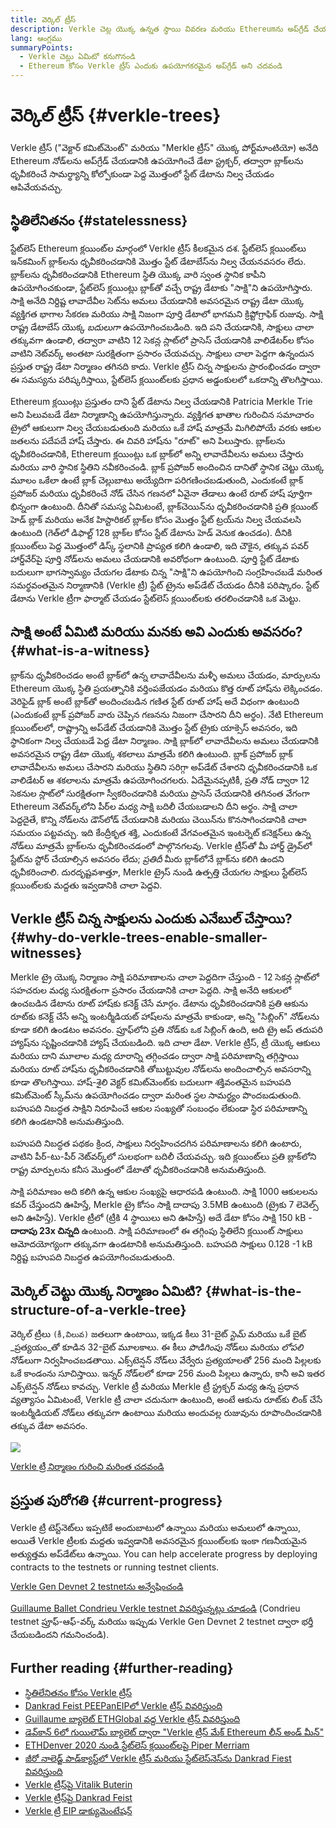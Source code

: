 ```yaml
---
title: వెర్కిల్ ట్రీస్
description: Verkle చెట్ల యొక్క ఉన్నత స్థాయి వివరణ మరియు Ethereumను అప్‌గ్రేడ్ చేయడానికి అవి ఎలా ఉపయోగించబడతాయి
lang: ఆంగ్లము
summaryPoints:
  - Verkle చెట్లు ఏమిటో కనుగొనండి
  - Ethereum కోసం Verkle ట్రీస్ ఎందుకు ఉపయోగకరమైన అప్‌గ్రేడ్ అని చదవండి
---
```


# వెర్కిల్ ట్రీస్ {#verkle-trees}

Verkle ట్రీస్ ("వెక్టార్ కమిట్‌మెంట్" మరియు "Merkle ట్రీస్" యొక్క పోర్ట్‌మాంటియో) అనేది Ethereum నోడ్‌లను అప్‌గ్రేడ్ చేయడానికి ఉపయోగించే డేటా స్ట్రక్చర్, తద్వారా బ్లాక్‌లను ధృవీకరించే సామర్థ్యాన్ని కోల్పోకుండా పెద్ద మొత్తంలో స్టేట్ డేటాను నిల్వ చేయడం ఆపివేయవచ్చు.

## స్థితిలేనితనం {#statelessness}

స్టేట్‌లెస్ Ethereum క్లయింట్‌ల మార్గంలో Verkle ట్రీస్ కీలకమైన దశ. స్టేట్‌లెస్ క్లయింట్‌లు ఇన్‌కమింగ్ బ్లాక్‌లను ధృవీకరించడానికి మొత్తం స్టేట్ డేటాబేస్‌ను నిల్వ చేయనవసరం లేదు. బ్లాక్‌లను ధృవీకరించడానికి Ethereum స్థితి యొక్క వారి స్వంత స్థానిక కాపీని ఉపయోగించకుండా, స్టేట్‌లెస్ క్లయింట్లు బ్లాక్‌తో వచ్చే రాష్ట్ర డేటాకు "సాక్షి"ని ఉపయోగిస్తారు. సాక్షి అనేది నిర్దిష్ట లావాదేవీల సెట్‌ను అమలు చేయడానికి అవసరమైన రాష్ట్ర డేటా యొక్క వ్యక్తిగత భాగాల సేకరణ మరియు సాక్షి నిజంగా పూర్తి డేటాలో భాగమని క్రిప్టోగ్రాఫిక్ రుజువు. సాక్షి రాష్ట్ర డేటాబేస్ యొక్క _బదులుగా_ ఉపయోగించబడింది. ఇది పని చేయడానికి, సాక్షులు చాలా తక్కువగా ఉండాలి, తద్వారా వాటిని 12 సెకన్ల స్లాట్‌లో ప్రాసెస్ చేయడానికి వాలిడేటర్‌ల కోసం వాటిని నెట్‌వర్క్ అంతటా సురక్షితంగా ప్రసారం చేయవచ్చు. సాక్షులు చాలా పెద్దగా ఉన్నందున ప్రస్తుత రాష్ట్ర డేటా నిర్మాణం తగినది కాదు. Verkle ట్రీస్ చిన్న సాక్షులను ప్రారంభించడం ద్వారా ఈ సమస్యను పరిష్కరిస్తాయి, స్టేట్‌లెస్ క్లయింట్‌లకు ప్రధాన అడ్డంకులలో ఒకదాన్ని తొలగిస్తాయి.

<ExpandableCard title="మనకు స్టేట్‌లెస్ క్లయింట్లు ఎందుకు కావాలి?" eventCategory="/roadmap/verkle-trees" eventName="clicked why do we want stateless clients?">

Ethereum క్లయింట్లు ప్రస్తుతం దాని స్టేట్ డేటాను నిల్వ చేయడానికి Patricia Merkle Trie అని పిలువబడే డేటా నిర్మాణాన్ని ఉపయోగిస్తున్నారు. వ్యక్తిగత ఖాతాల గురించిన సమాచారం ట్రైలో ఆకులుగా నిల్వ చేయబడుతుంది మరియు ఒకే హాష్ మాత్రమే మిగిలిపోయే వరకు ఆకుల జతలను పదేపదే హాష్ చేస్తారు. ఈ చివరి హాష్‌ను "రూట్" అని పిలుస్తారు. బ్లాక్‌లను ధృవీకరించడానికి, Ethereum క్లయింట్లు ఒక బ్లాక్‌లో అన్ని లావాదేవీలను అమలు చేస్తారు మరియు వారి స్థానిక స్థితిని నవీకరించండి. బ్లాక్ ప్రపోజర్ అందించిన దానితో స్థానిక చెట్టు యొక్క మూలం ఒకేలా ఉంటే బ్లాక్ చెల్లుబాటు అయ్యేదిగా పరిగణించబడుతుంది, ఎందుకంటే బ్లాక్ ప్రపోజర్ మరియు ధృవీకరించే నోడ్ చేసిన గణనలో ఏవైనా తేడాలు ఉంటే రూట్ హాష్ పూర్తిగా భిన్నంగా ఉంటుంది. దీనితో సమస్య ఏమిటంటే, బ్లాక్‌చెయిన్‌ను ధృవీకరించడానికి ప్రతి క్లయింట్ హెడ్ బ్లాక్ మరియు అనేక హిస్టారికల్ బ్లాక్‌ల కోసం మొత్తం స్టేట్ ట్రయ్‌ను నిల్వ చేయవలసి ఉంటుంది (గెత్‌లో డిఫాల్ట్ 128 బ్లాక్‌ల కోసం స్టేట్ డేటాను హెడ్ వెనుక ఉంచడం). దీనికి క్లయింట్‌లు పెద్ద మొత్తంలో డిస్క్ స్థలానికి ప్రాప్యత కలిగి ఉండాలి, ఇది చౌకైన, తక్కువ పవర్ హార్డ్‌వేర్‌పై పూర్తి నోడ్‌లను అమలు చేయడానికి అవరోధంగా ఉంటుంది. పూర్తి స్టేట్ డేటాకు బదులుగా భాగస్వామ్యం చేయగల డేటాకు చిన్న "సాక్షి"ని ఉపయోగించి సంగ్రహించబడే మరింత సమర్థవంతమైన నిర్మాణానికి (Verkle ట్రీ) స్టేట్ ట్రైను అప్‌డేట్ చేయడం దీనికి పరిష్కారం. స్టేట్ డేటాను Verkle ట్రీగా ఫార్మాట్ చేయడం స్టేట్‌లెస్ క్లయింట్‌లకు తరలించడానికి ఒక మెట్టు.

</ExpandableCard>

## సాక్షి అంటే ఏమిటి మరియు మనకు అవి ఎందుకు అవసరం? {#what-is-a-witness}

బ్లాక్‌ను ధృవీకరించడం అంటే బ్లాక్‌లో ఉన్న లావాదేవీలను మళ్ళీ అమలు చేయడం, మార్పులను Ethereum యొక్క స్థితి ప్రయత్నానికి వర్తింపజేయడం మరియు కొత్త రూట్ హాష్‌ను లెక్కించడం. వెరిఫైడ్ బ్లాక్ అంటే బ్లాక్‌తో అందించబడిన గణిత స్టేట్ రూట్ హాష్ అదే విధంగా ఉంటుంది (ఎందుకంటే బ్లాక్ ప్రపోజర్ వారు చెప్పిన గణనను నిజంగా చేసారని దీని అర్థం). నేటి Ethereum క్లయింట్‌లలో, రాష్ట్రాన్ని అప్‌డేట్ చేయడానికి మొత్తం స్టేట్ ట్రైకు యాక్సెస్ అవసరం, ఇది స్థానికంగా నిల్వ చేయబడే పెద్ద డేటా నిర్మాణం. సాక్షి బ్లాక్‌లో లావాదేవీలను అమలు చేయడానికి అవసరమైన రాష్ట్ర డేటా యొక్క శకలాలు మాత్రమే కలిగి ఉంటుంది. బ్లాక్ ప్రపోజర్ బ్లాక్ లావాదేవీలను అమలు చేసారని మరియు స్థితిని సరిగ్గా అప్‌డేట్ చేశారని ధృవీకరించడానికి ఒక వాలిడేటర్ ఆ శకలాలను మాత్రమే ఉపయోగించగలరు. ఏదేమైనప్పటికీ, ప్రతి నోడ్ ద్వారా 12 సెకనుల స్లాట్‌లో సురక్షితంగా స్వీకరించడానికి మరియు ప్రాసెస్ చేయడానికి తగినంత వేగంగా Ethereum నెట్‌వర్క్‌లోని పీర్‌ల మధ్య సాక్షి బదిలీ చేయబడాలని దీని అర్థం. సాక్షి చాలా పెద్దదైతే, కొన్ని నోడ్‌లను డౌన్‌లోడ్ చేయడానికి మరియు చెయిన్‌ను కొనసాగించడానికి చాలా సమయం పట్టవచ్చు. ఇది కేంద్రీకృత శక్తి, ఎందుకంటే వేగవంతమైన ఇంటర్నెట్ కనెక్షన్‌లు ఉన్న నోడ్‌లు మాత్రమే బ్లాక్‌లను ధృవీకరించడంలో పాల్గొనగలవు. Verkle ట్రీస్‌తో మీ హార్డ్ డ్రైవ్‌లో స్టేట్‌ను స్టోర్ చేయాల్సిన అవసరం లేదు; _ప్రతిదీ_ మీరు బ్లాక్‌లోనే బ్లాక్‌ను కలిగి ఉందని ధృవీకరించాలి. దురదృష్టవశాత్తూ, Merkle ట్రైస్ నుండి ఉత్పత్తి చేయగల సాక్షులు స్టేట్‌లెస్ క్లయింట్‌లకు మద్దతు ఇవ్వడానికి చాలా పెద్దవి.

## Verkle ట్రీస్‌ చిన్న సాక్షులను ఎందుకు ఎనేబుల్ చేస్తాయి? {#why-do-verkle-trees-enable-smaller-witnesses}

Merkle ట్రై యొక్క నిర్మాణం సాక్షి పరిమాణాలను చాలా పెద్దదిగా చేస్తుంది - 12 సెకన్ల స్లాట్‌లో సహచరుల మధ్య సురక్షితంగా ప్రసారం చేయడానికి చాలా పెద్దది. సాక్షి అనేది ఆకులలో ఉంచబడిన డేటాను రూట్ హాష్‌కు కనెక్ట్ చేసే మార్గం. డేటాను ధృవీకరించడానికి ప్రతి ఆకును రూట్‌కు కనెక్ట్ చేసే అన్ని ఇంటర్మీడియట్ హాష్‌లను మాత్రమే కాకుండా, అన్ని "సిబ్లింగ్" నోడ్‌లను కూడా కలిగి ఉండటం అవసరం. ప్రూఫ్‌లోని ప్రతి నోడ్‌కు ఒక సిబ్లింగ్ ఉంది, అది ట్రై అప్ తదుపరి హ్యాష్‌ను సృష్టించడానికి హ్యాష్ చేయబడింది. ఇది చాలా డేటా. Verkle ట్రీస్, ట్రీ యొక్క ఆకులు మరియు దాని మూలాల మధ్య దూరాన్ని తగ్గించడం ద్వారా సాక్షి పరిమాణాన్ని తగ్గిస్తాయి మరియు రూట్ హాష్‌ను ధృవీకరించడానికి తోబుట్టువుల నోడ్‌లను అందించాల్సిన అవసరాన్ని కూడా తొలగిస్తాయి. హాష్-శైలి వెక్టర్ కమిట్‌మెంట్‌కు బదులుగా శక్తివంతమైన బహుపది కమిట్‌మెంట్ స్కీమ్‌ను ఉపయోగించడం ద్వారా మరింత స్థల సామర్థ్యం పొందబడుతుంది. బహుపది నిబద్ధత సాక్షిని నిరూపించే ఆకుల సంఖ్యతో సంబంధం లేకుండా స్థిర పరిమాణాన్ని కలిగి ఉండటానికి అనుమతిస్తుంది.

బహుపది నిబద్ధత పథకం క్రింద, సాక్షులు నిర్వహించదగిన పరిమాణాలను కలిగి ఉంటారు, వాటిని పీర్-టు-పీర్ నెట్‌వర్క్‌లో సులభంగా బదిలీ చేయవచ్చు. ఇది క్లయింట్‌లు ప్రతి బ్లాక్‌లోని రాష్ట్ర మార్పులను కనీస మొత్తంలో డేటాతో ధృవీకరించడానికి అనుమతిస్తుంది.

<ExpandableCard title="Verkle ట్రీస్ సాక్షి పరిమాణాన్ని ఖచ్చితంగా ఎంత తగ్గించగలవు?" eventCategory="/roadmap/verkle-trees" eventName="clicked exactly how much can Verkle trees reduce witness size?">

సాక్షి పరిమాణం అది కలిగి ఉన్న ఆకుల సంఖ్యపై ఆధారపడి ఉంటుంది. సాక్షి 1000 ఆకులలను కవర్ చేస్తుందని ఊహిస్తే, Merkle ట్రై కోసం సాక్షి దాదాపు 3.5MB ఉంటుంది (ట్రైకు 7 లెవెల్స్ అని ఊహిస్తే). Verkle ట్రీలో (ట్రీకి 4 స్థాయిలు అని ఊహిస్తే) అదే డేటా కోసం సాక్షి 150 kB - **దాదాపు 23x చిన్నది** ఉంటుంది. సాక్షి పరిమాణంలో ఈ తగ్గింపు స్థితిలేని క్లయింట్ సాక్షులు ఆమోదయోగ్యంగా తక్కువగా ఉండటానికి అనుమతిస్తుంది. బహుపది సాక్షులు 0.128 -1 kB నిర్దిష్ట బహుపది నిబద్ధత ఉపయోగించబడుతుంది.

</ExpandableCard>

## మెర్కిల్ చెట్టు యొక్క నిర్మాణం ఏమిటి? {#what-is-the-structure-of-a-verkle-tree}

వెర్కిల్ ట్రీలు `(కీ,విలువ)` జతలుగా ఉంటాయి, ఇక్కడ కీలు 31-బైట్ _స్టెమ్_ మరియు ఒకే బైట్ _ప్రత్యయం_తో కూడిన 32-బైట్ మూలకాలు. ఈ కీలు _పొడిగింపు_ నోడ్‌లు మరియు _లోపలి_ నోడ్‌లుగా నిర్వహించబడతాయి. ఎక్స్‌టెన్షన్ నోడ్‌లు వేర్వేరు ప్రత్యయాలతో 256 మంది పిల్లలకు ఒకే కాండంను సూచిస్తాయి. ఇన్నర్ నోడ్‌లలో కూడా 256 మంది పిల్లలు ఉన్నారు, కానీ అవి ఇతర ఎక్స్‌టెన్షన్ నోడ్‌లు కావచ్చు. Verkle ట్రీ మరియు Merkle ట్రీ స్ట్రక్చర్ మధ్య ఉన్న ప్రధాన వ్యత్యాసం ఏమిటంటే, Verkle ట్రీ చాలా చదునుగా ఉంటుంది, అంటే ఆకును రూట్‌కు లింక్ చేసే ఇంటర్మీడియట్ నోడ్‌లు తక్కువగా ఉంటాయి మరియు అందువల్ల రుజువును రూపొందించడానికి తక్కువ డేటా అవసరం.

![](./verkle.png)

[Verkle ట్రీ నిర్మాణం గురించి మరింత చదవండి](https://blog.ethereum.org/2021/12/02/verkle-tree-structure)

## ప్రస్తుత పురోగతి {#current-progress}

Verkle ట్రీ టెస్ట్‌నెట్‌లు ఇప్పటికే అందుబాటులో ఉన్నాయి మరియు అమలులో ఉన్నాయి, అయితే Verkle ట్రీలకు మద్దతు ఇవ్వడానికి అవసరమైన క్లయింట్‌లకు ఇంకా గణనీయమైన అత్యుత్తమ అప్‌డేట్‌లు ఉన్నాయి. You can help accelerate progress by deploying contracts to the testnets or running testnet clients.

[Verkle Gen Devnet 2 testnetను అన్వేషించండి](https://verkle-gen-devnet-2.ethpandaops.io/)

[Guillaume Ballet Condrieu Verkle testnet వివరిస్తున్నట్లు చూడండి](https://www.youtube.com/watch?v=cPLHFBeC0Vg) (Condrieu testnet ప్రూఫ్-ఆఫ్-వర్క్ మరియు ఇప్పుడు Verkle Gen Devnet 2 testnet ద్వారా భర్తీ చేయబడిందని గమనించండి).

## Further reading {#further-reading}

- [స్థితిలేనితనం కోసం Verkle ట్రీస్](https://verkle.info/)
- [Dankrad Feist PEEPanEIPలో Verkle ట్రీస్ వివరిస్తుంది](https://www.youtube.com/watch?v=RGJOQHzg3UQ)
- [Guillaume బ్యాలెట్ ETHGlobal వద్ద Verkle ట్రీస్ వివరిస్తుంది](https://www.youtube.com/watch?v=f7bEtX3Z57o)
- [డెవ్‌కాన్ 6లో గుయిలౌమ్ బ్యాలెట్ ద్వారా "Verkle ట్రీస్ మేక్ Ethereum లీన్ అండ్ మీన్"](https://www.youtube.com/watch?v=Q7rStTKwuYs)
- [ETHDenver 2020 నుండి స్టేట్‌లెస్ క్లయింట్‌లపై Piper Merriam](https://www.youtube.com/watch?v=0yiZJNciIJ4)
- [జీరో నాలెడ్జ్ పాడ్‌క్యాస్ట్‌లో Verkle ట్రీస్ మరియు స్టేట్‌లెస్‌నెస్‌ను Dankrad Fiest వివరిస్తుంది](https://zeroknowledge.fm/episode-202-stateless-ethereum-verkle-tries-with-dankrad-feist/)
- [Verkle ట్రీస్‌పై Vitalik Buterin](https://vitalik.eth.limo/general/2021/06/18/verkle.html)
- [Verkle ట్రీస్‌పై Dankrad Feist](https://dankradfeist.de/ethereum/2021/06/18/verkle-trie-for-eth1.html)
- [Verkle ట్రీ EIP డాక్యుమెంటేషన్](https://notes.ethereum.org/@vbuterin/verkle_tree_eip#Illustration)
